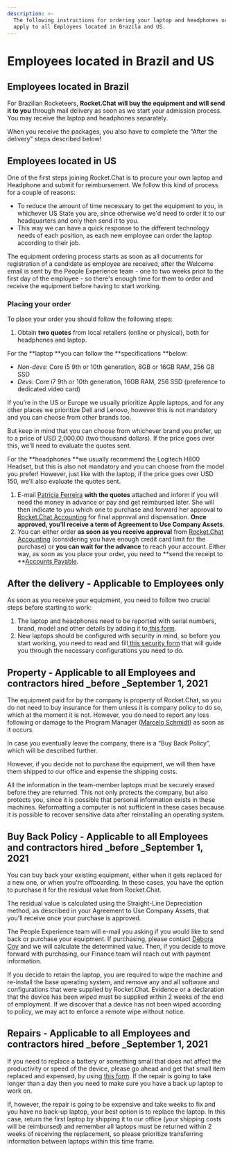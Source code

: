 ```yaml
---
description: >-
  The following instructions for ordering your laptop and headphones ordering
  apply to all Employees located in Brazila and US.
---
```


# Employees located in Brazil and US

## Employees located in Brazil

For Brazilian Rocketeers, **Rocket.Chat will buy the equipment and will send it to you** through mail delivery as soon as we start your admission process. You may receive the laptop and headphones separately.

When you receive the packages, you also have to complete the "After the delivery" steps described below!

## Employees located in US

One of the first steps joining Rocket.Chat is to procure your own laptop and Headphone and submit for reimbursement. We follow this kind of process for a couple of reasons:

* To reduce the amount of time necessary to get the equipment to you, in whichever US State you are, since otherwise we'd need to order it to our headquarters and only then send it to you.
* This way we can have a quick response to the different technology needs of each position, as each new employee can order the laptop according to their job.

The equipment ordering process starts as soon as all documents for registration of a candidate as employee are received, after the Welcome email is sent by the People Experience team - one to two weeks prior to the first day of the employee - so there's enough time for them to order and receive the equipment before having to start working.

### Placing your order

To place your order you should follow the following steps:

1. Obtain **two quotes** from local retailers (online or physical), both for headphones and laptop.

For the **laptop **you can follow the **specifications **below:

* _Non-devs:_ Core i5 9th or 10th generation, 8GB or 16GB RAM, 256 GB SSD
* _Devs:_ Core i7 9th or 10th generation, 16GB RAM, 256 SSD (preference to dedicated video card)

If you’re in the US or Europe we usually prioritize Apple laptops, and for any other places we prioritize Dell and Lenovo, however this is not mandatory and you can choose from other brands too.

But keep in mind that you can choose from whichever brand you prefer, up to a price of USD 2,000.00 (two thousand dollars). If the price goes over this, we'll need to evaluate the quotes sent.

For the **headphones **we usually recommend the Logitech H800 Headset, but this is also not mandatory and you can choose from the model you prefer! However, just like with the laptop, if the price goes over USD 150, we'll also evaluate the quotes sent.&#x20;

1. E-mail [Patricia Ferreira](mailto:patricia.ferreira@rocket.chat) **with the quotes** attached and inform if you will need the money in advance or pay and get reimbursed later. She will then indicate to you which one to purchase and forward her approval to [Rocket.Chat Accounting](mailto:accounting@rocket.chat) for final approval and dispensation. **Once approved, you’ll receive a term of Agreement to Use Company Assets**.
2. You can either order **as soon as you receive approval** from [Rocket.Chat Accounting](mailto:accounting@rocket.chat) (considering you have enough credit card limit for the purchase) or **you can wait for the advance** to reach your account. Either way, as soon as you place your order, you need to **send the receipt to **[Accounts Payable](mailto:accounts.payable@rocket.chat).

## After the delivery - Applicable to Employees only

As soon as you receive your equipment, you need to follow two crucial steps before starting to work:

1. The laptop and headphones need to be reported with serial numbers, brand, model and other details by adding it to[ this form](https://people.zoho.com/rocketchat/zp#compensation/form/add-formLinkName:asset).
2. New laptops should be configured with security in mind, so before you start working, you need to read and fill[ this security form](https://docs.google.com/forms/d/e/1FAIpQLSffmdQUSHaE2WWX6UHo8BAqT6VM0ijBPxyWwJCkmgeRvSpvkA/viewform?usp=sf\_link) that will guide you through the necessary configurations you need to do.

## Property - Applicable to all Employees and contractors hired _before _September 1, 2021

The equipment paid for by the company is property of Rocket.Chat, so you do not need to buy insurance for them unless it is company policy to do so, which at the moment it is not. However, you do need to report any loss following or damage to the Program Manager ([Marcelo Schmidt](mailto:marcelo.schmidt@rocket.chat)) as soon as it occurs.

In case you eventually leave the company, there is a “Buy Back Policy”, which will be described further.

However, if you decide not to purchase the equipment, we will then have them shipped to our office and expense the shipping costs.

All the information in the team-member laptops must be securely erased before they are returned. This not only protects the company, but also protects you, since it is possible that personal information exists in these machines. Reformatting a computer is not sufficient in these cases because it is possible to recover sensitive data after reinstalling an operating system.

## Buy Back Policy - Applicable to all Employees and contractors hired _before _September 1, 2021

You can buy back your existing equipment, either when it gets replaced for a new one, or when you're offboarding. In these cases, you have the option to purchase it for the residual value from Rocket.Chat.

The residual value is calculated using the Straight-Line Depreciation method, as described in your Agreement to Use Company Assets, that you'll receive once your purchase is approved.

The People Experience team will e-mail you asking if you would like to send back or purchase your equipment. If purchasing, please contact [Débora Coy](mailto:debora.coy@rocket.chat) and we will calculate the determined value. Then, if you decide to move forward with purchasing, our Finance team will reach out with payment information.

If you decide to retain the laptop, you are required to wipe the machine and re-install the base operating system, and remove any and all software and configurations that were supplied by Rocket.Chat. Evidence or a declaration that the device has been wiped must be supplied within 2 weeks of the end of employment. If we discover that a device has not been wiped according to policy, we may act to enforce a remote wipe without notice.

## Repairs - Applicable to all Employees and contractors hired _before _September 1, 2021

If you need to replace a battery or something small that does not affect the productivity or speed of the device, please go ahead and get that small item replaced and expensed, by using [this form](https://people.zoho.com/rocketchat/zp#compensation/form/add-formLinkName:Other\_Reimbursement). If the repair is going to take longer than a day then you need to make sure you have a back up laptop to work on.

If, however, the repair is going to be expensive and take weeks to fix and you have no back-up laptop, your best option is to replace the laptop. In this case, return the first laptop by shipping it to our office (your shipping costs will be reimbursed) and remember all laptops must be returned within 2 weeks of receiving the replacement, so please prioritize transferring information between laptops within this time frame.
